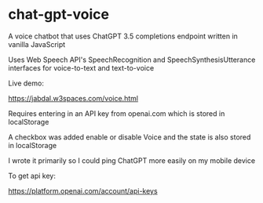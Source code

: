 # chat-gpt-voice
A voice chatbot that uses ChatGPT 3.5 completions endpoint written in vanilla JavaScript

Uses Web Speech API's SpeechRecognition and SpeechSynthesisUtterance interfaces for voice-to-text and text-to-voice 

Live demo:

https://jabdal.w3spaces.com/voice.html

Requires entering in an API key from openai.com which is stored in localStorage 

A checkbox was added enable or disable Voice and the state is also stored in localStorage

I wrote it primarily so I could ping ChatGPT more easily on my mobile device

To get api key:

https://platform.openai.com/account/api-keys
